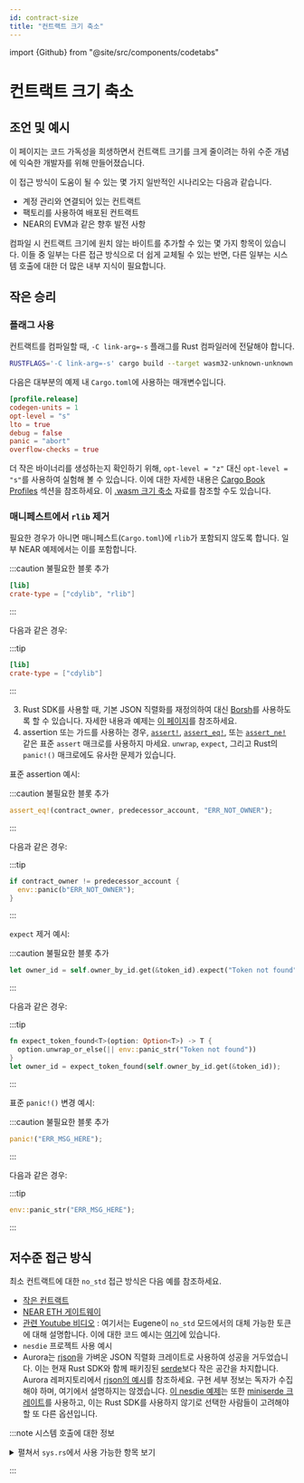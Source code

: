 ```yaml
---
id: contract-size
title: "컨트랙트 크기 축소"
---
```


import {Github} from "@site/src/components/codetabs"

# 컨트랙트 크기 축소

## 조언 및 예시

이 페이지는 코드 가독성을 희생하면서 컨트랙트 크기를 크게 줄이려는 하위 수준 개념에 익숙한 개발자를 위해 만들어졌습니다.

이 접근 방식이 도움이 될 수 있는 몇 가지 일반적인 시나리오는 다음과 같습니다.

- 계정 관리와 연결되어 있는 컨트랙트
- 팩토리를 사용하여 배포된 컨트랙트
- NEAR의 EVM과 같은 향후 발전 사항

컴파일 시 컨트랙트 크기에 원치 않는 바이트를 추가할 수 있는 몇 가지 항목이 있습니다. 이들 중 일부는 다른 접근 방식으로 더 쉽게 교체될 수 있는 반면, 다른 일부는 시스템 호출에 대한 더 많은 내부 지식이 필요합니다.

## 작은 승리

### 플래그 사용

컨트랙트를 컴파일할 때, `-C link-arg=-s` 플래그를 Rust 컴파일러에 전달해야 합니다.

```bash
RUSTFLAGS='-C link-arg=-s' cargo build --target wasm32-unknown-unknown --release
```

다음은 대부분의 예제 내 `Cargo.toml`에 사용하는 매개변수입니다.

```toml
[profile.release]
codegen-units = 1
opt-level = "s"
lto = true
debug = false
panic = "abort"
overflow-checks = true
```

더 작은 바이너리를 생성하는지 확인하기 위해, `opt-level = "z"` 대신 `opt-level = "s"`를 사용하여 실험해 볼 수 있습니다. 이에 대한 자세한 내용은 [Cargo Book Profiles](https://doc.rust-lang.org/cargo/reference/profiles.html#opt-level) 섹션을 참조하세요. 이 [.wasm 크기 축소](https://rustwasm.github.io/book/reference/code-size.html#tell-llvm-to-optimize-for-size-instead-of-speed) 자료를 참조할 수도 있습니다.

### 매니페스트에서 `rlib` 제거

필요한 경우가 아니면 매니페스트(`Cargo.toml`)에 `rlib`가 포함되지 않도록 합니다. 일부 NEAR 예제에서는 이를 포함합니다.

:::caution 불필요한 블롯 추가

```toml
[lib]
crate-type = ["cdylib", "rlib"]
```
:::

  다음과 같은 경우:

:::tip

```toml
[lib]
crate-type = ["cdylib"]
```
:::

3. Rust SDK를 사용할 때, 기본 JSON 직렬화를 재정의하여 대신 [Borsh](https://borsh.io)를 사용하도록 할 수 있습니다. 자세한 내용과 예제는 [이 페이지](contract-interface/serialization-interface.md#overriding-serialization-protocol-default)를 참조하세요.
4. assertion 또는 가드를 사용하는 경우, [`assert!`](https://doc.rust-lang.org/std/macro.assert.html), [`assert_eq!`](https://doc.rust-lang.org/std/macro.assert_eq.html), 또는 [`assert_ne!`](https://doc.rust-lang.org/std/macro.assert_ne.html) 같은 표준 `assert` 매크로를 사용하지 마세요. `unwrap`, `expect`, 그리고 Rust의 `panic!()` 매크로에도 유사한 문제가 있습니다.

  표준 assertion 예시:

  :::caution 불필요한 블롯 추가

  ```rust
  assert_eq!(contract_owner, predecessor_account, "ERR_NOT_OWNER");
  ```
  :::

  다음과 같은 경우:

  :::tip

  ```rust
  if contract_owner != predecessor_account {
    env::panic(b"ERR_NOT_OWNER");
  }
  ```
  :::

  `expect` 제거 예시:

  :::caution 불필요한 블롯 추가

  ```rust
  let owner_id = self.owner_by_id.get(&token_id).expect("Token not found");
  ```
  :::

  다음과 같은 경우:

  :::tip

  ```rust
  fn expect_token_found<T>(option: Option<T>) -> T {
    option.unwrap_or_else(|| env::panic_str("Token not found"))
  }
  let owner_id = expect_token_found(self.owner_by_id.get(&token_id));  
  ```
  :::

  표준 `panic!()` 변경 예시:

  :::caution 불필요한 블롯 추가

  ```rust
  panic!("ERR_MSG_HERE"); 
  ```
  :::

  다음과 같은 경우:

  :::tip

  ```rust
  env::panic_str("ERR_MSG_HERE");  
  ```
  :::

## 저수준 접근 방식

최소 컨트랙트에 대한 `no_std` 접근 방식은 다음 예를 참조하세요.

- [작은 컨트랙트](https://github.com/near/nearcore/tree/1e7c6613f65c23f87adf2c92e3d877f4ffe666ea/runtime/near-test-contracts/tiny-contract-rs)
- [NEAR ETH 게이트웨이](https://github.com/ilblackdragon/near-eth-gateway/blob/master/proxy/src/lib.rs)
- [관련 Youtube 비디오](https://youtu.be/Hy4VBSCqnsE) : 여기서는 Eugene이 `no_std` 모드에서의 대체 가능한 토큰에 대해 설명합니다. 이에 대한 코드 예시는 [여기](https://github.com/near/core-contracts/pull/88)에 있습니다.
- `nesdie` 프로젝트 사용 예시
- Aurora는 [rjson](https://crates.io/crates/rjson)을 가벼운 JSON 직렬화 크레이트로 사용하여 성공을 거두었습니다. 이는 현재 Rust SDK와 함께 패키징된 [serde](https://crates.io/crates/serde)보다 작은 공간을 차지합니다. Aurora 레퍼지토리에서 [rjson의 예시](https://github.com/aurora-is-near/aurora-engine/blob/65a1d11fcd16192cc1bda886c62005c603189a24/src/json.rs#L254)를 참조하세요. 구현 세부 정보는 독자가 수집해야 하며, 여기에서 설명하지는 않겠습니다. [이 nesdie 예제](https://github.com/austinabell/nesdie/blob/bb6beb77e32cd54077ac54bf028f262a9dfb6ad0/examples/multisig/src/utils/json/vector.rs#L26-L30)는 또한 [miniserde 크레이트](https://crates.io/crates/miniserde)를 사용하고, 이는 Rust SDK를 사용하지 않기로 선택한 사람들이 고려해야 할 또 다른 옵션입니다.

:::note 시스템 호출에 대한 정보

<details>
  <summary>펼쳐서 <code>sys.rs</code>에서 사용 가능한 항목 보기</summary>

<Github language="rust" start="" end="" url="https://github.com/near/near-sdk-rs/blob/master/near-sdk/src/environment/sys.rs" />

</details>

:::
